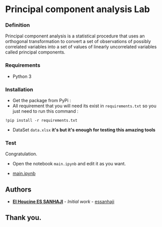# Principal component analysis Lab




### Definition
Principal component analysis is a statistical procedure that uses an orthogonal transformation to convert a set of observations of possibly correlated variables into a set of values of linearly uncorrelated variables called principal components.




### Requirements
- Python 3




### Installation
- Get the package from PyPi :
- All requirement that you will need its exist in ``requirements.txt`` so you just need to run this command :
```
!pip install -r requirements.txt
```
- DataSet ``data.xlsx`` **it's but it's enough for testing this amazing tools**



### Test
Congratulation.
- Open the notebook ```main.ipynb``` and edit it as you want.<br/>

- [main.ipynb](main.ipynb)




## Authors
* **[El Houcine ES SANHAJI](https://essanhaji.github.io)** - *Initial work* - [essanhaji](https://github.com/essanhaji)



## Thank you.
